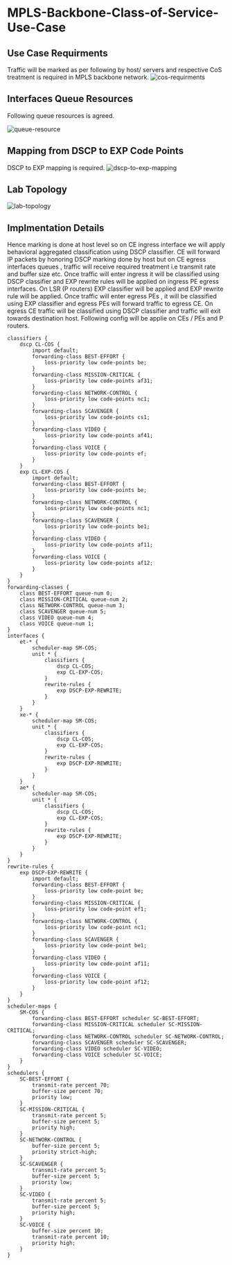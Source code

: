# MPLS-Backbone-Class-of-Service-Use-Case

## Use Case Requirments 
Traffic will be marked as per following by host/ servers and respective CoS treatment is required in MPLS backbone network.
![cos-requirments](./images/cos-requirments.png)

## Interfaces Queue Resources 
Following queue resources is agreed.

![queue-resource](./images/queue-resources.png)

## Mapping from DSCP to EXP Code Points 
DSCP to EXP mapping is required. 
![dscp-to-exp-mapping](./images/dscp-exp-mapping.png)

## Lab Topology 

![lab-topology](./images/)

## Implmentation Details 
Hence marking is done at host level so on CE ingress interface we will apply behavioral aggregated classification using DSCP classifier. CE will forward IP packets by honoring DSCP marking done by host but on CE egress interfaces queues , traffic will receive required treatment i.e transmit rate and buffer size etc. Once traffic will enter ingress it will be classified using DSCP classifier and EXP rewrite rules will be applied on ingress PE egress interfaces. On LSR (P routers) EXP classifier will be applied and EXP rewrite rule will be applied. Once traffic will enter egress PEs , it will be classified using EXP classifier and egress PEs will forward traffic to egress CE. On egress CE traffic will be classified using DSCP classifier and traffic will exit towards destination host. Following config will be applie on CEs / PEs and P routers. 

```
classifiers {
    dscp CL-COS {
        import default;
        forwarding-class BEST-EFFORT {
            loss-priority low code-points be;
        }
        forwarding-class MISSION-CRITICAL {
            loss-priority low code-points af31;
        }
        forwarding-class NETWORK-CONTROL {
            loss-priority low code-points nc1;
        }
        forwarding-class SCAVENGER {
            loss-priority low code-points cs1;
        }
        forwarding-class VIDEO {
            loss-priority low code-points af41;
        }
        forwarding-class VOICE {
            loss-priority low code-points ef;
        }
    }
    exp CL-EXP-COS {
        import default;
        forwarding-class BEST-EFFORT {
            loss-priority low code-points be;
        }
        forwarding-class NETWORK-CONTROL {
            loss-priority low code-points nc1;
        }
        forwarding-class SCAVENGER {
            loss-priority low code-points be1;
        }
        forwarding-class VIDEO {
            loss-priority low code-points af11;
        }
        forwarding-class VOICE {
            loss-priority low code-points af12;
        }
    }
}
forwarding-classes {
    class BEST-EFFORT queue-num 0;
    class MISSION-CRITICAL queue-num 2;
    class NETWORK-CONTROL queue-num 3;
    class SCAVENGER queue-num 5;
    class VIDEO queue-num 4;
    class VOICE queue-num 1;
}
interfaces {
    et-* {
        scheduler-map SM-COS;
        unit * {
            classifiers {
                dscp CL-COS;
                exp CL-EXP-COS;
            }
            rewrite-rules {
                exp DSCP-EXP-REWRITE;
            }
        }
    }
    xe-* {
        scheduler-map SM-COS;
        unit * {
            classifiers {
                dscp CL-COS;
                exp CL-EXP-COS;
            }
            rewrite-rules {
                exp DSCP-EXP-REWRITE;
            }
        }
    }
    ae* {
        scheduler-map SM-COS;
        unit * {
            classifiers {
                dscp CL-COS;
                exp CL-EXP-COS;
            }
            rewrite-rules {
                exp DSCP-EXP-REWRITE;
            }
        }
    }
}
rewrite-rules {
    exp DSCP-EXP-REWRITE {
        import default;
        forwarding-class BEST-EFFORT {
            loss-priority low code-point be;
        }
        forwarding-class MISSION-CRITICAL {
            loss-priority low code-point ef1;
        }
        forwarding-class NETWORK-CONTROL {
            loss-priority low code-point nc1;
        }
        forwarding-class SCAVENGER {
            loss-priority low code-point be1;
        }
        forwarding-class VIDEO {
            loss-priority low code-point af11;
        }
        forwarding-class VOICE {
            loss-priority low code-point af12;
        }
    }
}
scheduler-maps {
    SM-COS {
        forwarding-class BEST-EFFORT scheduler SC-BEST-EFFORT;
        forwarding-class MISSION-CRITICAL scheduler SC-MISSION-CRITICAL;
        forwarding-class NETWORK-CONTROL scheduler SC-NETWORK-CONTROL;
        forwarding-class SCAVENGER scheduler SC-SCAVENGER;
        forwarding-class VIDEO scheduler SC-VIDEO;
        forwarding-class VOICE scheduler SC-VOICE;
    }
}
schedulers {
    SC-BEST-EFFORT {
        transmit-rate percent 70;
        buffer-size percent 70;
        priority low;
    }
    SC-MISSION-CRITICAL {
        transmit-rate percent 5;
        buffer-size percent 5;
        priority high;
    }
    SC-NETWORK-CONTROL {
        buffer-size percent 5;
        priority strict-high;
    }
    SC-SCAVENGER {
        transmit-rate percent 5;
        buffer-size percent 5;
        priority low;
    }
    SC-VIDEO {
        transmit-rate percent 5;
        buffer-size percent 5;
        priority high;
    }
    SC-VOICE {
        buffer-size percent 10;
        transmit-rate percent 10;
        priority high;
    }
}
```